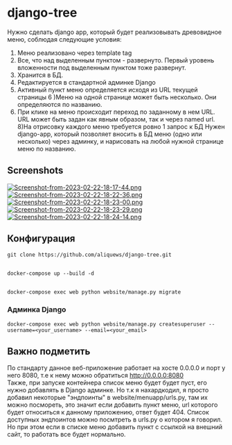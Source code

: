# django-tree
Нужно сделать django app, который будет реализовывать древовидное меню, соблюдая следующие условия:
1) Меню реализовано через template tag
2) Все, что над выделенным пунктом - развернуто. Первый уровень вложенности под выделенным пунктом тоже развернут.
3) Хранится в БД.
4) Редактируется в стандартной админке Django
5) Активный пункт меню определяется исходя из URL текущей страницы
6 )Меню на одной странице может быть несколько. Они определяются по названию.
7) При клике на меню происходит переход по заданному в нем URL. URL может быть задан как явным образом, так и через named url.
8)На отрисовку каждого меню требуется ровно 1 запрос к БД
 Нужен django-app, который позволяет вносить в БД меню (одно или несколько) через админку, и нарисовать на любой нужной странице меню по названию.

## Screenshots
[![Screenshot-from-2023-02-22-18-17-44.png](https://i.postimg.cc/cJhnX806/Screenshot-from-2023-02-22-18-17-44.png)](https://postimg.cc/VSSvNvSc)
[![Screenshot-from-2023-02-22-18-22-36.png](https://i.postimg.cc/8zBJzrFw/Screenshot-from-2023-02-22-18-22-36.png)](https://postimg.cc/w1MTWMQs)
[![Screenshot-from-2023-02-22-18-23-00.png](https://i.postimg.cc/VkB4MRZC/Screenshot-from-2023-02-22-18-23-00.png)](https://postimg.cc/tsJhGhjq)
[![Screenshot-from-2023-02-22-18-23-29.png](https://i.postimg.cc/bJdR7jyx/Screenshot-from-2023-02-22-18-23-29.png)](https://postimg.cc/qhVnKSCq)
[![Screenshot-from-2023-02-22-18-24-14.png](https://i.postimg.cc/SQC9JKvX/Screenshot-from-2023-02-22-18-24-14.png)](https://postimg.cc/CdM52wYY)

## Конфигурация
`git clone https://github.com/aliquews/django-tree.git`
##
`docker-compose up --build -d`
## 
`docker-compose exec web python website/manage.py migrate`
### Админка Django
`docker-compose exec web python website/manage.py createsuperuser --username=<your_username> --email=<your_email>`

## Важно подметить
По стандарту данное веб-приложение работает на хосте 0.0.0.0 и порт у него 8080, т.е к нему можно обратиться http://0.0.0.0:8080<br>
Также, при запуске контейнера список меню будет будет пуст, его нужно добавлять в Django админке. Но т.к я нахардкодил, я просто добавил
некоторые "эндпоинты" в website/menuapp/urls.py, там их можно посмореть, это значит если добавить пункт меню, url которого будет относиться к данному приложению, ответ будет 404. Список доступных эндпоинтов можно посмтреть в urls.py о котором я говорил.
Но при этом если в списке меню добавить пункт с ссылкой на внешний сайт, то работать все будет нормально.